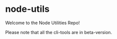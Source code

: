 # node-utils
Welcome to the Node Utilities Repo!

Please note that all the cli-tools are in beta-version.
